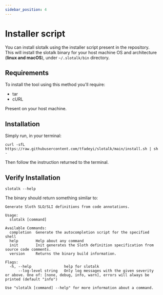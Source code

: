 ```yaml
---
sidebar_position: 4
---
```


# Installer script

You can install slotalk using the installer script present in the repository.
This will install the slotalk binary for your host machine OS and architecture (**linux and macOS**),
under `~/.slotalk/bin` directory.

## Requirements

To install the tool using this method you'll require:

* tar
* cURL

Present on your host machine.

## Installation

Simply run, in your terminal:

```shell
curl -sfL https://raw.githubusercontent.com/tfadeyi/slotalk/main/install.sh | sh -
```

Then follow the instruction returned to the terminal.

## Verify Installation

```shell
slotalk --help
```

The binary should return something similar to:

```shell
Generate Sloth SLO/SLI definitions from code annotations.

Usage:
  slotalk [command]

Available Commands:
  completion  Generate the autocompletion script for the specified shell
  help        Help about any command
  init        Init generates the Sloth definition specification from source code comments.
  version     Returns the binary build information.

Flags:
  -h, --help               help for slotalk
      --log-level string   Only log messages with the given severity or above. One of: [none, debug, info, warn], errors will always be printed (default "info")

Use "slotalk [command] --help" for more information about a command.
```
